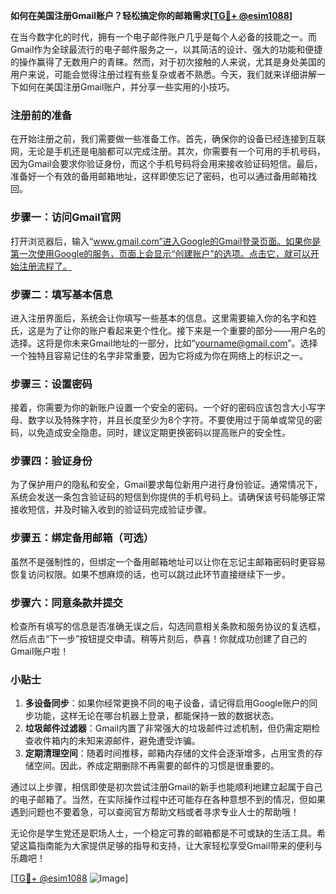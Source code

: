 **如何在美国注册Gmail账户？轻松搞定你的邮箱需求[[TG💪+ @esim1088](https://t.me/s/esim1088)]**

在当今数字化的时代，拥有一个电子邮件账户几乎是每个人必备的技能之一。而Gmail作为全球最流行的电子邮件服务之一，以其简洁的设计、强大的功能和便捷的操作赢得了无数用户的青睐。然而，对于初次接触的人来说，尤其是身处美国的用户来说，可能会觉得注册过程有些复杂或者不熟悉。今天，我们就来详细讲解一下如何在美国注册Gmail账户，并分享一些实用的小技巧。

### 注册前的准备

在开始注册之前，我们需要做一些准备工作。首先，确保你的设备已经连接到互联网，无论是手机还是电脑都可以完成注册。其次，你需要有一个可用的手机号码，因为Gmail会要求你验证身份，而这个手机号码将会用来接收验证码短信。最后，准备好一个有效的备用邮箱地址，这样即使忘记了密码，也可以通过备用邮箱找回。

### 步骤一：访问Gmail官网

打开浏览器后，输入“www.gmail.com”进入Google的Gmail登录页面。如果你是第一次使用Google的服务，页面上会显示“创建账户”的选项。点击它，就可以开始注册流程了。

### 步骤二：填写基本信息

进入注册界面后，系统会让你填写一些基本的信息。这里需要输入你的名字和姓氏，这是为了让你的账户看起来更个性化。接下来是一个重要的部分——用户名的选择。这将是你未来Gmail地址的一部分，比如“yourname@gmail.com”。选择一个独特且容易记住的名字非常重要，因为它将成为你在网络上的标识之一。

### 步骤三：设置密码

接着，你需要为你的新账户设置一个安全的密码。一个好的密码应该包含大小写字母、数字以及特殊字符，并且长度至少为8个字符。不要使用过于简单或常见的密码，以免造成安全隐患。同时，建议定期更换密码以提高账户的安全性。

### 步骤四：验证身份

为了保护用户的隐私和安全，Gmail要求每位新用户进行身份验证。通常情况下，系统会发送一条包含验证码的短信到你提供的手机号码上。请确保该号码能够正常接收短信，并及时输入收到的验证码完成验证步骤。

### 步骤五：绑定备用邮箱（可选）

虽然不是强制性的，但绑定一个备用邮箱地址可以让你在忘记主邮箱密码时更容易恢复访问权限。如果不想麻烦的话，也可以跳过此环节直接继续下一步。

### 步骤六：同意条款并提交

检查所有填写的信息是否准确无误之后，勾选同意相关条款和服务协议的复选框，然后点击“下一步”按钮提交申请。稍等片刻后，恭喜！你就成功创建了自己的Gmail账户啦！

### 小贴士

1. **多设备同步**：如果你经常更换不同的电子设备，请记得启用Google账户的同步功能，这样无论在哪台机器上登录，都能保持一致的数据状态。
2. **垃圾邮件过滤器**：Gmail内置了非常强大的垃圾邮件过滤机制，但仍需定期检查收件箱内的未知来源邮件，避免遭受诈骗。
3. **定期清理空间**：随着时间推移，邮箱内存储的文件会逐渐增多，占用宝贵的存储空间。因此，养成定期删除不再需要的邮件的习惯是很重要的。

通过以上步骤，相信即使是初次尝试注册Gmail的新手也能顺利地建立起属于自己的电子邮箱了。当然，在实际操作过程中还可能存在各种意想不到的情况，但如果遇到问题也不要着急，可以查阅官方帮助文档或者寻求专业人士的帮助哦！

无论你是学生党还是职场人士，一个稳定可靠的邮箱都是不可或缺的生活工具。希望这篇指南能为大家提供足够的指导和支持，让大家轻松享受Gmail带来的便利与乐趣吧！

[[TG💪+ @esim1088](https://t.me/s/esim1088) ![Image](https://i.postimg.cc/4NQfJmqS/Snipaste-2025-05-13-00-14-12.png)]